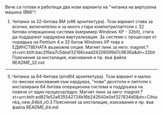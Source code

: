 Вече са готови и работещи два нови варианта на "читанка на виртуална машина (ВМ)"!
1. Читанка за 32-битова ВМ (х86 архитектура).
   Този вариант става за всички, включително и за много стари компютри/лаптопи с 32 битова операционна система (например Windows XP - 32bit), стига да поддържат хардуерна виртуализация. За системи с процесори от порядъка на Pentium 4  и 32 битов Windows XP това е ЕДИНСТВЕНАТА възможна опция.
   Магнет линк за него:
magnet:?xt=urn:btih:bac2f6ea7c5deaf32166cead24206599d7c9636a&dn=32bit
   Пояснения за инсталация, изисквания и пр. във файла README_32.md

*****************************************************************************************************

3. Читанка за 64-битова (amd64 архитектура).
   Този вариант е малко по-високи изисквания към хардуера, "нови" десктопи и лаптопи с инсталирана 64 битова операционна система и поддръжка на повече от един процесор/ядро.
   Магнет линк за него:
magnet:?xt=urn:btih:ed821e52a635542724b16b242640e0ef327634d0&dn=Cihtanka_new_64bit_v0.3
   Пояснения за инсталация, изисквания и пр. във файла README_64.md
